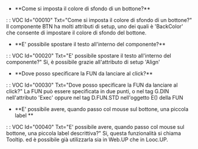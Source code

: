- \*\*Come si imposta il colore di sfondo di un bottone?\*\*

 :  : VOC Id="00010" Txt="Come si imposta il colore di sfondo di un bottone?"
Il componente BTN ha molti attributi di setup, uno dei quali è 'BackColor' che consente di impostare il colore di sfondo del bottone.

- \*\*E' possibile spostare il testo all'interno del componente?\*\*

 :  : VOC Id="00020" Txt="E' possibile spostare il testo all'interno del componente?"
Si, è possibile grazie all'attributo di setup 'Align'

- \*\*Dove posso specificare la FUN da lanciare al click?\*\*

 :  : VOC Id="00030" Txt="Dove posso specificare la FUN da lanciare al click?"
La FUN può essere specificata in due punti, o nel tag G.DIN nell'attributo 'Exec' oppure nel tag D.FUN.STD nell'oggetto E() della FUN

- \*\*E' possibile avere, quando passo col mouse sul bottone, una piccola label \*\*

 :  : VOC Id="00040" Txt="E' possibile avere, quando passo col mouse sul bottone, una piccola label descrittiva?"
Si, questa funzionalità si chiama Tooltip. ed è possibile già utilizzarla sia in Web.UP che in Looc.UP.

